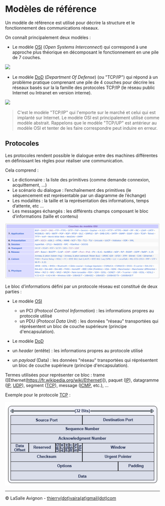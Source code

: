 # Modèles de référence

Un modèle de référence est utilisé pour décrire la structure et le fonctionnement des communications réseaux.

On connaît principalement deux modèles :

- Le modèle [OSI](https://fr.wikipedia.org/wiki/Mod%C3%A8le_OSI) (_Open Systems Interconnect_) qui correspond à une approche plus théorique en décomposant le fonctionnement en une pile de 7 couches.

![](https://upload.wikimedia.org/wikipedia/commons/8/8d/OSI_Model_v1.svg?uselang=fr)

- Le modèle [DoD](https://fr.wikipedia.org/wiki/Suite_des_protocoles_Internet) (_Department Of Defense_) (ou "TCP/IP") qui répond à un problème pratique comprenant une pile de 4 couches pour décrire les réseaux basés sur la la famille des protocoles TCP/IP (le réseau public Internet ou Intranet en version interne).

![](https://upload.wikimedia.org/wikipedia/commons/b/b2/Data_Flow_of_the_Internet_Protocol_Suite.PNG?uselang=fr)

> C'est le modèle "TCP/IP" qui l'emporte sur le marché et celui qui est implanté sur Internet. Le modèle OSI est principalement utilisé comme modèle abstrait. Rappelons que le modèle "TCP/UP" est antérieur au modèle OSI et tenter de les faire correspondre peut induire en erreur.

## Protocoles

Les protocoles rendent possible le dialogue entre des machines différentes en définissant les règles pour réaliser une communication.

Cela comprend :

- Le dictionnaire : la liste des primitives (comme demande connexion, acquittement, ...)
- Le scénario du dialogue : l’enchaînement des primitives (le séquencement est représentable par un diagramme de l’échange)
- Les modalités : la taille et la représentation des informations, temps d’attente, etc ...
- Les messages échangés : les différents champs composant le bloc d’informations (taille et contenu)

![](../images/modele-protocoles.png)

Le bloc d’informations défini par un protocole réseau est constitué de deux parties :

- Le modèle [OSI](https://fr.wikipedia.org/wiki/Mod%C3%A8le_OSI)

  - un PCI (_Protocol Control Information_) : les informations propres au protocole utilisé
  - un PDU (_Protocol Data Unit_) : les données "réseau" transportées qui réprésentent un bloc de couche supérieure (principe d'encapsulation).

- Le modèle [DoD](https://fr.wikipedia.org/wiki/Suite_des_protocoles_Internet)

- un _header_ (entête) : les informations propres au protocole utilisé
- un _payload_ (Data) : les données "réseau" transportées qui réprésentent un bloc de couche supérieure (principe d'encapsulation).

Termes utilisées pour représenter ce bloc : trame ([Ethernet(https://fr.wikipedia.org/wiki/Ethernet)]), paquet ([IP](ip.md)), datagramme ([IP](ip.md), [UDP](udp.md)), segment ([TCP](tcp.md)), message ([ICMP](icmp.md), etc.), ...

Exemple pour le protocole [TCP](tcp.md) :

![](../images/tcp-segment.png)

---
©️ LaSalle Avignon - [thierry(dot)vaira(at)gmail(dot)com](thierry.vaira@gmail.com)
